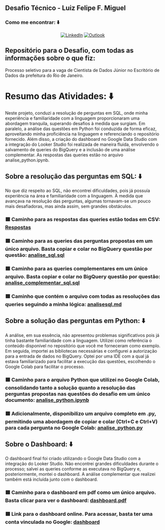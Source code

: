 ## Desafio Técnico - Luiz Felipe F. Miguel

### Como me encontrar: ⬇️

<center>

[![LinkedIn](https://img.shields.io/badge/LinkedIn-0077B5?style=for-the-badge&logo=linkedin&logoColor=white)](https://br.linkedin.com/in/luiz-miguel-42955624a)
[![Outlook](https://img.shields.io/badge/Microsoft_Outlook-0078D4?style=for-the-badge&logo=microsoft-outlook&logoColor=white)](mailto:euluizfelip@hotmail.com)

</center>

## Repositório para o Desafio, com todas as informações sobre o que fiz:

Processo seletivo para a vaga de Cientista de Dados Júnior no Escritório de Dados da prefeitura do Rio de Janeiro.

# Resumo das Atividades: ⬇️

Neste projeto, conduzi a resolução de perguntas em SQL, onde minha experiência e familiaridade com a linguagem proporcionaram uma abordagem tranquila, superando desafios à medida que surgiam. Em paralelo, a análise das questões em Python foi conduzida de forma eficaz, aproveitando minha proficiência na linguagem e referenciando o repositório fornecido. Além disso, a criação do dashboard no Google Data Studio com a integração do Looker Studio foi realizada de maneira fluida, envolvendo o salvamento de queries do BigQuery e a inclusão de uma análise complementar. As respostas das queries estão no arquivo analise_python.ipynb.

## Sobre a resolução das perguntas em SQL: ⬇️

No que diz respeito ao SQL, não encontrei dificuldades, pois já possuía experiência na área e familiaridade com a linguagem. À medida que avançava na resolução das perguntas, algumas tornavam-se um pouco mais desafiadoras, mas ainda assim, sem grandes obstáculos.

### 🟥 Caminho para as respostas das queries estão todas em CSV: [Respostas](/perguntas_e_Respostas/respostas/)

### 🟥 Caminho para as queries das perguntas propostas em um único arquivo. Basta copiar e colar no BigQuery questão por questão: [analise_sql.sql](/perguntas_e_Respostas/analise_sql.sql)
### 🟥 Caminho para as queries complementares em um único arquivo. Basta copiar e colar no BigQuery questão por questão: [analise_complementar_sql.sql](/perguntas_e_Respostas/analise_complementar_sql.sql)
### 🟥 Caminho que contém o arquivo com todas as resoluções das queries seguindo a minha lógica: [analisesql.md](/perguntas_e_Respostas/analisesql.md)

## Sobre a solução das perguntas em Python: ⬇️

A análise, em sua essência, não apresentou problemas significativos pois já tinha bastante familiaridade com a linguagem. Utilizei como referência o conteúdo disponível no repositório que você me forneceram como exemplo. Em seguida, importei as bibliotecas necessárias e configurei a autorização para a entrada de dados no BigQuery. Optei por uma IDE com a qual já estava familiarizado para facilitar a execução das questões, escolhendo o Google Colab para facilitar o processo.

### 🟥 Caminho para o arquivo Python que utilizei no Google Colab, consolidando tanto a solução quanto a resolução das perguntas propostas nas questões do desafio em um único documento: [analise_python.ipynb](/perguntas_e_Respostas/analise_python.ipynb)
### 🟥 Adicionalmente, disponibilizo um arquivo completo em .py, permitindo uma abordagem de copiar e colar (Ctrl+C e Ctrl+V) para cada pergunta no Google Colab: [analise_python.py](/perguntas_e_Respostas/analise_python.py)

## Sobre o Dashboard: ⬇️

O dashboard final foi criado utilizando o Google Data Studio com a integração do Looker Studio. Não encontrei grandes dificuldades durante o processo; salvei as queries conforme as executava no BigQuery e, posteriormente, montei o dashboard. A análise complementar que realizei também está incluída junto com o dashboard.

### 🟥 Caminho para o dashboard em pdf como um único arquivo. Basta clicar para ver o dashboard: [dashboard.pdf](/perguntas_e_Respostas/dashboard.pdf)
### 🟥 Link para o dashboard online. Para acessar, basta ter uma conta vinculada no Google: [dashboard](https://lookerstudio.google.com/s/v2r3oVkvaAE)
